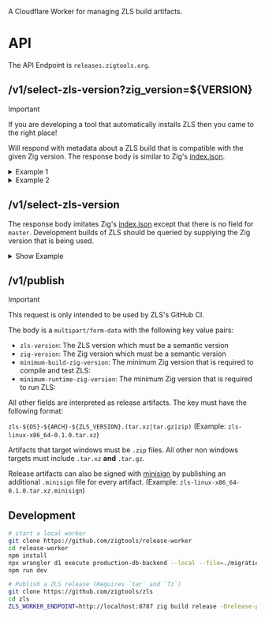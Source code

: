 A Cloudflare Worker for managing ZLS build artifacts.

# API

The API Endpoint is `releases.zigtools.org`.

## /v1/select-zls-version?zig_version=${VERSION}

> [!IMPORTANT]
> If you are developing a tool that automatically installs ZLS then you came to the right place!

Will respond with metadata about a ZLS build that is compatible with the given Zig version.
The response body is similar to Zig's [index.json](https://ziglang.org/download/index.json).

<details>
  <summary>Example 1</summary>
  
  ```bash
  curl "https://releases.zigtools.org/v1/select-zls-version?zig_version=0.13.0-dev.7%2B73c6c13a" # 0.13.0-dev.7+73c6c13a
  ```
  
  ```json
  {
    "version": "0.12.0",
    "date": "2024-04-26",
    "windows-x86_64": {
      "tarball": "https://builds.zigtools.org/zls-x86_64-windows-0.12.0.zip",
      "shasum": "9656942a98e6d582b8e1d7486d0d3523ee80b0120d4a1d0740e963e45ea88954",
      "size": "3697303"
    },
    "windows-x86": {
      "tarball": "https://builds.zigtools.org/zls-x86-windows-0.12.0.zip",
      "shasum": "4a27fa034f0d2c0f32481eb4b32e198b68115440d501b126463bfa72000c4b38",
      "size": "3850972"
    },
    "linux-x86_64": {
      "tarball": "https://builds.zigtools.org/zls-x86_64-linux-0.12.0.tar.xz",
      "shasum": "3a055bc2ead457d45d71fe16d63166ac9586beea2728ac2af12e0fd8217fbe2e",
      "size": "3241444"
    },
    "macos-x86_64": {
      "tarball": "https://builds.zigtools.org/zls-x86_64-macos-0.12.0.tar.xz",
      "shasum": "6360f923e6e9a68ad317a73bd2990bc3e445c0815ec1c914329a188385660f3a",
      "size": "1038340"
    },
    "linux-x86": {
      "tarball": "https://builds.zigtools.org/zls-x86-linux-0.12.0.tar.xz",
      "shasum": "1d9905c22787242273c6064a76032b8eb9357150c2fd24d1442c70a21f686f39",
      "size": "3308004"
    },
    "linux-aarch64": {
      "tarball": "https://builds.zigtools.org/zls-aarch64-linux-0.12.0.tar.xz",
      "shasum": "9f34884ff22791c2f7c2c7acbe7b9497c4c15321c6ce9c769346b4f4c3d73172",
      "size": "3059812"
    },
    "macos-aarch64": {
      "tarball": "https://builds.zigtools.org/zls-aarch64-macos-0.12.0.tar.xz",
      "shasum": "2e672621bfa671e25a5343b2102cd8a671bebcb7b88c9088d86eecba7bc94bac",
      "size": "913236"
    },
    "wasi-wasm32": {
      "tarball": "https://builds.zigtools.org/zls-wasm32-wasi-0.12.0.tar.xz",
      "shasum": "d81151910728a5b0bd36f0d3f135ad53b6456e5ae26e211ca99fe6156631f93c",
      "size": "2235120"
    }
  }
  ```
  
</details>

<details>
  <summary>Example 2</summary>
  
  ```bash
  curl "https://releases.zigtools.org/v1/select-zls-version?zig_version=0.30.0"
  ```
  
  ```json
  {
    "error": "ZLS 0.30.* does not exist!"
  }
  ```
  
</details>

## /v1/select-zls-version

The response body imitates Zig's [index.json](https://ziglang.org/download/index.json) except that there is no field for `master`. Development builds of ZLS should be queried by supplying the Zig version that is being used.

<details>
  <summary>Show Example</summary>
  
  ```bash
  curl "https://releases.zigtools.org/v1/select-zls-version"
  ```
  
  ```json
  {
    "0.12.0": {
      "date": "2024-04-26",
      "windows-x86_64": {
        "tarball": "https://builds.zigtools.org/zls-x86_64-windows-0.12.0.zip",
        "shasum": "9656942a98e6d582b8e1d7486d0d3523ee80b0120d4a1d0740e963e45ea88954",
        "size": "3697303"
      },
      "windows-x86": {
        "tarball": "https://builds.zigtools.org/zls-x86-windows-0.12.0.zip",
        "shasum": "4a27fa034f0d2c0f32481eb4b32e198b68115440d501b126463bfa72000c4b38",
        "size": "3850972"
      },
      "linux-x86_64": {
        "tarball": "https://builds.zigtools.org/zls-x86_64-linux-0.12.0.tar.xz",
        "shasum": "3a055bc2ead457d45d71fe16d63166ac9586beea2728ac2af12e0fd8217fbe2e",
        "size": "3241444"
      },
      "macos-x86_64": {
        "tarball": "https://builds.zigtools.org/zls-x86_64-macos-0.12.0.tar.xz",
        "shasum": "6360f923e6e9a68ad317a73bd2990bc3e445c0815ec1c914329a188385660f3a",
        "size": "1038340"
      },
      "linux-x86": {
        "tarball": "https://builds.zigtools.org/zls-x86-linux-0.12.0.tar.xz",
        "shasum": "1d9905c22787242273c6064a76032b8eb9357150c2fd24d1442c70a21f686f39",
        "size": "3308004"
      },
      "linux-aarch64": {
        "tarball": "https://builds.zigtools.org/zls-aarch64-linux-0.12.0.tar.xz",
        "shasum": "9f34884ff22791c2f7c2c7acbe7b9497c4c15321c6ce9c769346b4f4c3d73172",
        "size": "3059812"
      },
      "macos-aarch64": {
        "tarball": "https://builds.zigtools.org/zls-aarch64-macos-0.12.0.tar.xz",
        "shasum": "2e672621bfa671e25a5343b2102cd8a671bebcb7b88c9088d86eecba7bc94bac",
        "size": "913236"
      },
      "wasi-wasm32": {
        "tarball": "https://builds.zigtools.org/zls-wasm32-wasi-0.12.0.tar.xz",
        "shasum": "d81151910728a5b0bd36f0d3f135ad53b6456e5ae26e211ca99fe6156631f93c",
        "size": "2235120"
      }
    },
    "0.11.0": {
      "date": "2023-08-13",
      "windows-x86_64": {
        "tarball": "https://builds.zigtools.org/zls-x86_64-windows-0.11.0.zip",
        "shasum": "db9232d0e48adb12b0879fe774c245035bc69749ddd5e9d5271e651871cb05c8",
        "size": "3408276"
      },
      "windows-x86": {
        "tarball": "https://builds.zigtools.org/zls-x86-windows-0.11.0.zip",
        "shasum": "a86e12c17ae9724370a3ec24ddeddc2714ed168c35f1cd57b7d0f44c45f63d8d",
        "size": "3543072"
      },
      "linux-x86_64": {
        "tarball": "https://builds.zigtools.org/zls-x86_64-linux-0.11.0.tar.xz",
        "shasum": "844feab9d7180febdaa4385e32af389bdd5fa816dd475fa8d9187cdb3499b7f7",
        "size": "3443492"
      },
      "macos-x86_64": {
        "tarball": "https://builds.zigtools.org/zls-x86_64-macos-0.11.0.tar.xz",
        "shasum": "0af3e904f8430e05c6cc13d6f5016123f4a1b039d628f75f0aaa87704abf38b8",
        "size": "1026132"
      },
      "linux-x86": {
        "tarball": "https://builds.zigtools.org/zls-x86-linux-0.11.0.tar.xz",
        "shasum": "f9b905932f59ef7a7cdd3ab2b0a8f4a0b08f9465607e6895b3a76861622d3ee3",
        "size": "3397568"
      },
      "linux-aarch64": {
        "tarball": "https://builds.zigtools.org/zls-aarch64-linux-0.11.0.tar.xz",
        "shasum": "ab358ea6fe86ab95e07c6d0e7ec3d8b292617f082509165743f47bc54d6a2eff",
        "size": "3271512"
      },
      "macos-aarch64": {
        "tarball": "https://builds.zigtools.org/zls-aarch64-macos-0.11.0.tar.xz",
        "shasum": "dbc814e86f4b2a83facee1909e7f39541c0b017925ea3bd21903d75d4f5d4b45",
        "size": "864160"
      },
      "wasi-wasm32": {
        "tarball": "https://builds.zigtools.org/zls-wasm32-wasi-0.11.0.tar.xz",
        "shasum": "dbc814e86f4b2a83facee1909e7f39541c0b017925ea3bd21903d75d4f5d4b45",
        "size": "864160"
      }
    },
    "0.10.0": {
      "date": "2022-11-02",
      "windows-x86_64": {
        "tarball": "https://builds.zigtools.org/zls-x86_64-windows-0.10.0.zip",
        "shasum": "384a237d363d058812a2a484123dffbbf90f262365c39f2f22c437d1be471533",
        "size": "1583337"
      },
      "windows-x86": {
        "tarball": "https://builds.zigtools.org/zls-x86-windows-0.10.0.zip",
        "shasum": "614ea61cd656b74f45008f327e3173f23ed61d903ec9de33fe6625f920b6eb6a",
        "size": "1645096"
      },
      "linux-x86_64": {
        "tarball": "https://builds.zigtools.org/zls-x86_64-linux-0.10.0.tar.xz",
        "shasum": "aac793e730cc936b48daff1f3387d60cd074cbc0cdf226e3ff7e2a031d7aa8ed",
        "size": "1168552"
      },
      "macos-x86_64": {
        "tarball": "https://builds.zigtools.org/zls-x86_64-macos-0.10.0.tar.xz",
        "shasum": "b530a24aa284f4a8562744061c02b874eb2544f06366b280e72b2ab0345b0450",
        "size": "485864"
      },
      "linux-x86": {
        "tarball": "https://builds.zigtools.org/zls-x86-linux-0.10.0.tar.xz",
        "shasum": "ee4aba40eb222cb97e49235e38d9803d43e07bdda666420dd389a836b6d1fb52",
        "size": "1143148"
      },
      "linux-aarch64": {
        "tarball": "https://builds.zigtools.org/zls-aarch64-linux-0.10.0.tar.xz",
        "shasum": "9dee6b11c99a713e05412a1a15512facd2bed4e5e780fcefb524b0d4067f8b50",
        "size": "1091384"
      },
      "macos-aarch64": {
        "tarball": "https://builds.zigtools.org/zls-aarch64-macos-0.10.0.tar.xz",
        "shasum": "9a1d0660b53ca67727b5c3298c1b583a803855f6e6c602c3675b2a70e8a8c1c4",
        "size": "378364"
      }
    }
  }
  ```
  
</details>

## /v1/publish

> [!IMPORTANT]
> This request is only intended to be used by ZLS's GitHub CI.

The body is a `multipart/form-data` with the following key value pairs:

- `zls-version`: The ZLS version which must be a semantic version
- `zig-version`: The Zig version which must be a semantic version
- `minimum-build-zig-version`: The minimum Zig version that is required to compile and test ZLS:
- `minimum-runtime-zig-version`: The minimum Zig version that is required to run ZLS:

All other fields are interpreted as release artifacts. The key must have the following format:

`zls-${OS}-${ARCH}-${ZLS_VERSION}.(tar.xz|tar.gz|zip)` (Example: `zls-linux-x86_64-0.1.0.tar.xz`)

Artifacts that target windows must be `.zip` files. All other non windows targets must include `.tar.xz` **and** `.tar.gz`.

Release artifacts can also be signed with [minisign](https://jedisct1.github.io/minisign/) by publishing an additional `.minisign` file for every artifact. (Example: `zls-linux-x86_64-0.1.0.tar.xz.minisign`)

## Development

```bash
# start a local worker
git clone https://github.com/zigtools/release-worker
cd release-worker
npm install
npx wrangler d1 execute production-db-backend --local --file=./migrations/0000_initial.sql
npm run dev
```

```bash
# Publish a ZLS release (Requires `tar` and `7z`)
git clone https://github.com/zigtools/zls
cd zls
ZLS_WORKER_ENDPOINT=http://localhost:8787 zig build release -Drelease-publish=success --summary all
```
